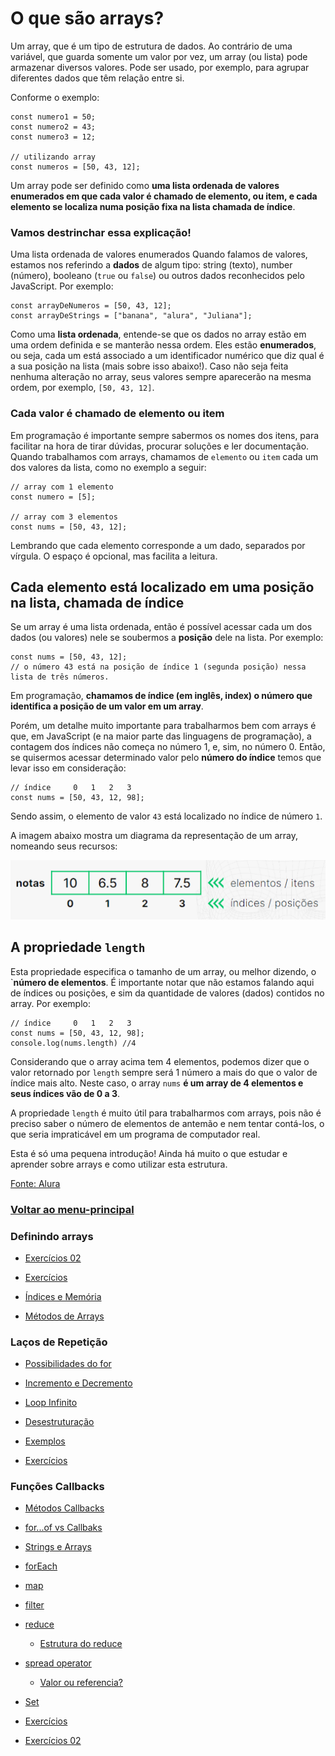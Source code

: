 # O que são arrays?

Um array, que é um tipo de estrutura de dados. Ao contrário de uma variável, que guarda somente um valor por vez, um array (ou lista) pode armazenar diversos valores. Pode ser usado, por exemplo, para agrupar diferentes dados que têm relação entre si.

Conforme o exemplo:

```
const numero1 = 50;
const numero2 = 43;
const numero3 = 12;
 
// utilizando array
const numeros = [50, 43, 12];
```

Um array pode ser definido como **uma lista ordenada de valores enumerados em que cada valor é chamado de elemento, ou item, e cada elemento se localiza numa posição fixa na lista chamada de índice**.

### Vamos destrinchar essa explicação!

Uma lista ordenada de valores enumerados
Quando falamos de valores, estamos nos referindo a **dados** de algum tipo: string (texto), number (número), booleano (`true` ou `false`) ou outros dados reconhecidos pelo JavaScript. Por exemplo:

```
const arrayDeNumeros = [50, 43, 12];
const arrayDeStrings = ["banana", "alura", "Juliana"];
```

Como uma **lista ordenada**, entende-se que os dados no array estão em uma ordem definida e se manterão nessa ordem. Eles estão **enumerados**, ou seja, cada um está associado a um identificador numérico que diz qual é a sua posição na lista (mais sobre isso abaixo!). Caso não seja feita nenhuma alteração no array, seus valores sempre aparecerão na mesma ordem, por exemplo, `[50, 43, 12]`.

### Cada valor é chamado de elemento ou item

Em programação é importante sempre sabermos os nomes dos itens, para facilitar na hora de tirar dúvidas, procurar soluções e ler documentação. Quando trabalhamos com arrays, chamamos de `elemento` ou `item` cada um dos valores da lista, como no exemplo a seguir:

```
// array com 1 elemento
const numero = [5];
 
// array com 3 elementos
const nums = [50, 43, 12];
```

Lembrando que cada elemento corresponde a um dado, separados por vírgula. O espaço é opcional, mas facilita a leitura.

## Cada elemento está localizado em uma posição na lista, chamada de índice

Se um array é uma lista ordenada, então é possível acessar cada um dos dados (ou valores) nele se soubermos a **posição** dele na lista. Por exemplo:

```
const nums = [50, 43, 12];
// o número 43 está na posição de índice 1 (segunda posição) nessa lista de três números.
```

Em programação, **chamamos de índice (em inglês, index) o número que identifica a posição de um valor em um array**.

Porém, um detalhe muito importante para trabalharmos bem com arrays é que, em JavaScript (e na maior parte das linguagens de programação), a contagem dos índices não começa no número 1, e, sim, no número 0. Então, se quisermos acessar determinado valor pelo **número do índice** temos que levar isso em consideração:

```
// índice     0   1   2   3
const nums = [50, 43, 12, 98];
```

Sendo assim, o elemento de valor `43` está localizado no índice de número `1`.

A imagem abaixo mostra um diagrama da representação de um array, nomeando seus recursos:

<img src= "../arrays/img/image.png">

## A propriedade `length`

Esta propriedade especifica o tamanho de um array, ou melhor dizendo, o `**número de elementos**. É importante notar que não estamos falando aqui de índices ou posições, e sim da quantidade de valores (dados) contidos no array. Por exemplo:

```
// índice     0   1   2   3
const nums = [50, 43, 12, 98];
console.log(nums.length) //4
```

Considerando que o array acima tem 4 elementos, podemos dizer que o valor retornado por `length` sempre será 1 número a mais do que o valor de índice mais alto. Neste caso, o array `nums` **é um array de 4 elementos e seus índices vão de 0 a 3**.

A propriedade `length` é muito útil para trabalharmos com arrays, pois não é preciso saber o número de elementos de antemão e nem tentar contá-los, o que seria impraticável em um programa de computador real.

Esta é só uma pequena introdução! Ainda há muito o que estudar e aprender sobre arrays e como utilizar esta estrutura.

[Fonte: Alura](https://cursos.alura.com.br/course/javascript-conhecendo-arrays/task/148930)

### [Voltar ao menu-principal](../READMe.md)

### Definindo arrays

- [Exercícios 02](../arrays/definindo-arrays/exercicios-02.js)

- [Exercícios](../arrays/definindo-arrays/exercicios-arrays.js)

- [Índices e Memória](../arrays/definindo-arrays/indices-memoria.md)

- [Métodos de Arrays](../arrays/definindo-arrays/metodos-arrays.md)

### Laços de Repetição

- [Possibilidades do for](../arrays/lacos-de-repeticao/for.md)

- [Incremento e Decremento](../arrays/lacos-de-repeticao/incremento-decremento.md)

- [Loop Infinito](../arrays/lacos-de-repeticao/Loop-intinito.md)

- [Desestruturação](../arrays/lacos-de-repeticao/desestruturacao.md)

- [Exemplos](../arrays/lacos-de-repeticao/exemplos.js)

- [Exercícios](../arrays/lacos-de-repeticao/exercicios.js)


### Funções Callbacks

- [Métodos Callbacks](../arrays/funcoes-callbaks/metodos-callback.md)

- [for...of vs Callbaks](../arrays/funcoes-callbaks/forOf-Vs-callbacks.md)

- [Strings e Arrays](../arrays/funcoes-callbaks/strings-arrays.md)

- [forEach](../arrays/funcoes-callbaks/forEach.md)

- [map](../arrays/funcoes-callbaks/map.md)

- [filter](../arrays/funcoes-callbaks/filter.md)

- [reduce](../arrays/funcoes-callbaks/reduce.md)

  - [Estrutura do reduce](../arrays/funcoes-callbaks/reduce.md)

- [spread operator](../arrays/funcoes-callbaks/spread-operator.md)

  - [Valor ou referencia?](../arrays/funcoes-callbaks/referênciaOuValor.md)

- [Set](../arrays/funcoes-callbaks/set.md)

- [Exercícios](../arrays/funcoes-callbaks/exercicios.js)

- [Exercícios 02](../arrays/funcoes-callbaks/exercicios-02.js)
